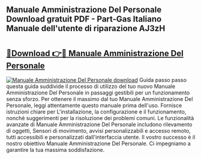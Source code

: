 ## Manuale Amministrazione Del Personale Download gratuit PDF - Part-Gas Italiano Manuale dell'utente di riparazione AJ3zH

# <h2><a href="http://dfadfi.blite.top/?on=Manuale+Amministrazione+Del+Personale">🔗Download 👉🔴 Manuale Amministrazione Del Personale</a></h2>

[![Manuale Amministrazione Del Personale download](https://i.imgur.com/lujVjoI.png)](http://dfadfi.blite.top/?on=Manuale+Amministrazione+Del+Personale)
Guida passo passo questa guida suddivide il processo di utilizzo del tuo nuovo Manuale Amministrazione Del Personale in passaggi gestibili per un funzionamento senza sforzo. Per ottenere il massimo dal tuo Manuale Amministrazione Del Personale, leggi attentamente questo manuale prima dell'uso. Fornisce istruzioni chiare per L'installazione, la configurazione e il funzionamento, nonché suggerimenti per la risoluzione dei problemi comuni. Le funzionalità avanzate di Manuale Amministrazione Del Personale includono rilevamento di oggetti, Sensori di movimento, avvisi personalizzabili e accesso remoto, tutti accessibili e personalizzati dall'interfaccia utente. Il vostro successo è il nostro obiettivo Manuale Amministrazione Del Personale. Ci impegniamo a garantire la tua massima soddisfazione.
